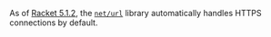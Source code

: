 As of [Racket 5.1.2](http://blog.racket-lang.org/2011/08/racket-v512.html), the [`net/url`](http://docs.racket-lang.org/net/url.html#%28def._%28%28lib._net/url..rkt%29._get-pure-port%29%29) library automatically handles HTTPS connections by default.